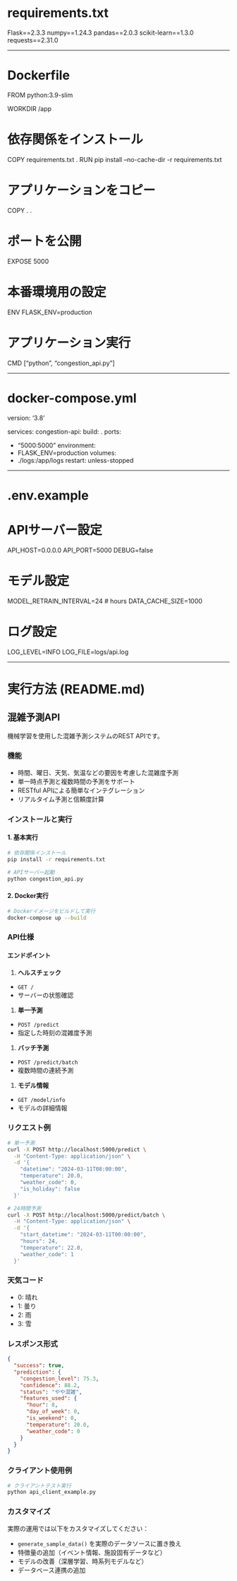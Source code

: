 # requirements.txt

Flask==2.3.3
numpy==1.24.3
pandas==2.0.3
scikit-learn==1.3.0
requests==2.31.0

-----

# Dockerfile

FROM python:3.9-slim

WORKDIR /app

# 依存関係をインストール

COPY requirements.txt .
RUN pip install –no-cache-dir -r requirements.txt

# アプリケーションをコピー

COPY . .

# ポートを公開

EXPOSE 5000

# 本番環境用の設定

ENV FLASK_ENV=production

# アプリケーション実行

CMD [“python”, “congestion_api.py”]

-----

# docker-compose.yml

version: ‘3.8’

services:
congestion-api:
build: .
ports:
- “5000:5000”
environment:
- FLASK_ENV=production
volumes:
- ./logs:/app/logs
restart: unless-stopped

-----

# .env.example

# APIサーバー設定

API_HOST=0.0.0.0
API_PORT=5000
DEBUG=false

# モデル設定

MODEL_RETRAIN_INTERVAL=24  # hours
DATA_CACHE_SIZE=1000

# ログ設定

LOG_LEVEL=INFO
LOG_FILE=logs/api.log

-----

# 実行方法 (README.md)

## 混雑予測API

機械学習を使用した混雑予測システムのREST APIです。

### 機能

- 時間、曜日、天気、気温などの要因を考慮した混雑度予測
- 単一時点予測と複数時間の予測をサポート
- RESTful APIによる簡単なインテグレーション
- リアルタイム予測と信頼度計算

### インストールと実行

#### 1. 基本実行

```bash
# 依存関係インストール
pip install -r requirements.txt

# APIサーバー起動
python congestion_api.py
```

#### 2. Docker実行

```bash
# Dockerイメージをビルドして実行
docker-compose up --build
```

### API仕様

#### エンドポイント

1. **ヘルスチェック**
- `GET /`
- サーバーの状態確認
1. **単一予測**
- `POST /predict`
- 指定した時刻の混雑度予測
1. **バッチ予測**
- `POST /predict/batch`
- 複数時間の連続予測
1. **モデル情報**
- `GET /model/info`
- モデルの詳細情報

### リクエスト例

```bash
# 単一予測
curl -X POST http://localhost:5000/predict \
  -H "Content-Type: application/json" \
  -d '{
    "datetime": "2024-03-11T08:00:00",
    "temperature": 20.0,
    "weather_code": 0,
    "is_holiday": false
  }'

# 24時間予測
curl -X POST http://localhost:5000/predict/batch \
  -H "Content-Type: application/json" \
  -d '{
    "start_datetime": "2024-03-11T00:00:00",
    "hours": 24,
    "temperature": 22.0,
    "weather_code": 1
  }'
```

### 天気コード

- 0: 晴れ
- 1: 曇り
- 2: 雨
- 3: 雪

### レスポンス形式

```json
{
  "success": true,
  "prediction": {
    "congestion_level": 75.3,
    "confidence": 88.2,
    "status": "やや混雑",
    "features_used": {
      "hour": 8,
      "day_of_week": 0,
      "is_weekend": 0,
      "temperature": 20.0,
      "weather_code": 0
    }
  }
}
```

### クライアント使用例

```python
# クライアントテスト実行
python api_client_example.py
```

### カスタマイズ

実際の運用では以下をカスタマイズしてください：

- `generate_sample_data()` を実際のデータソースに置き換え
- 特徴量の追加（イベント情報、施設固有データなど）
- モデルの改善（深層学習、時系列モデルなど）
- データベース連携の追加